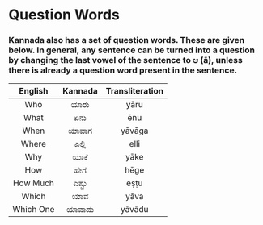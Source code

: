 # Question Words

### Kannada also has a set of question words. These are given below. In general, any sentence can be turned into a question by changing the last vowel of the sentence to ಆ (ā), unless there is already a question word present in the sentence.

|  English  | Kannada | Transliteration |
|:---------:|:-------:|:---------------:|
|    Who    |  ಯಾರು   |      yāru       |
|   What    |   ಏನು   |       ēnu       |
|   When    |  ಯಾವಾಗ  |     yāvāga      |
|   Where   |  ಎಲ್ಲಿ  |      elli       |
|    Why    |  ಯಾಕೆ   |      yāke       |
|    How    |  ಹೇಗೆ   |      hēge       |
| How Much  |  ಎಷ್ಟು  |      eṣṭu       |
|   Which   |   ಯಾವ   |      yāva       |
| Which One | ಯಾವಾದು  |     yāvādu      |
